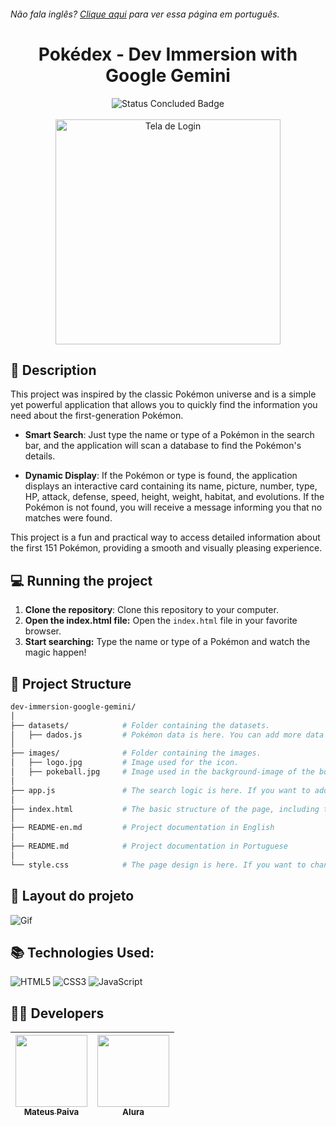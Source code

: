 <h6> Não fala inglês? <a href="https://github.com/mateusopaiva/imersao-dev-google-gemini">Clique aqui</a> para ver essa página em português.</h6>

<h1 align="center">Pokédex - Dev Immersion with Google Gemini</h1>

<p align="center">
  <img src="http://img.shields.io/static/v1?label=STATUS&message=CONCLUDED&color=GREEN&style=for-the-badge" alt="Status Concluded Badge">
  <br><br>
  <img height="360em" src="https://github.com/user-attachments/assets/434eedd5-ec49-4682-8013-34cc4ada3028" alt="Tela de Login">
</p>

## 📂 Description
This project was inspired by the classic Pokémon universe and is a simple yet powerful application that allows you to quickly find the information you need about the first-generation Pokémon.

- **Smart Search**: Just type the name or type of a Pokémon in the search bar, and the application will scan a database to find the Pokémon's details.

- **Dynamic Display**: If the Pokémon or type is found, the application displays an interactive card containing its name, picture, number, type, HP, attack, defense, speed, height, weight, habitat, and evolutions. If the Pokémon is not found, you will receive a message informing you that no matches were found.

This project is a fun and practical way to access detailed information about the first 151 Pokémon, providing a smooth and visually pleasing experience.

## 💻 Running the project
1. **Clone the repository**: Clone this repository to your computer.
2. **Open the index.html file:** Open the `index.html` file in your favorite browser.
3. **Start searching:** Type the name or type of a Pokémon and watch the magic happen!

## 📝 Project Structure
```bash
dev-immersion-google-gemini/
│
├── datasets/            # Folder containing the datasets.
│   ├── dados.js         # Pokémon data is here. You can add more data if you want.
│
├── images/              # Folder containing the images.
│   ├── logo.jpg         # Image used for the icon.
│   ├── pokeball.jpg     # Image used in the background-image of the body.
│
├── app.js               # The search logic is here. If you want to add more features, just edit this file.
│
├── index.html           # The basic structure of the page, including titles, buttons, and where the results will appear.
│
├── README-en.md         # Project documentation in English
│
├── README.md            # Project documentation in Portuguese
│
└── style.css            # The page design is here. If you want to change the colors or the font, just edit this file.
```

## 💨 Layout do projeto
![Gif](https://github.com/user-attachments/assets/23d54431-7438-45df-bf1d-ac3dd07efbd4)

## 📚 Technologies Used:
<div style="display: inline_block">
   
  ![HTML5](https://img.shields.io/badge/html5-%23E34F26.svg?style=for-the-badge&logo=html5&logoColor=white)
  ![CSS3](https://img.shields.io/badge/css3-%231572B6.svg?style=for-the-badge&logo=css3&logoColor=white)
  ![JavaScript](https://img.shields.io/badge/javascript-%23323330.svg?style=for-the-badge&logo=javascript&logoColor=%23F7DF1E)

</div>

## 🙋‍♂️ Developers
| [<img src="https://avatars.githubusercontent.com/u/106707389?s=400&u=c01ee84b19a35b975ac9634deb3baf48d681a4c5&v=4" width=115><br><sub>Mateus Paiva</sub>](https://github.com/mateusopaiva)| [<img src="https://user-images.githubusercontent.com/106707389/187273477-45a53362-7158-4c5e-b0f5-68c92aec9182.png" width=115><br><sub>Alura</sub>](https://www.alura.com.br) |
| :---: | :---: |
